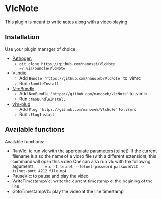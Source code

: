 # VlcNote

This plugin is meant to write notes along with a video playing

## Installation

Use your plugin manager of choice.

- [Pathogen](https://github.com/tpope/vim-pathogen)
  - `git clone https://github.com/nanoseb/VlcNote ~/.vim/bundle/VlcNote`
- [Vundle](https://github.com/gmarik/vundle)
  - Add `Bundle 'https://github.com/nanoseb/VlcNote'` to .vimrc
  - Run `:BundleInstall`
- [NeoBundle](https://github.com/Shougo/neobundle.vim)
  - Add `NeoBundle 'https://github.com/nanoseb/VlcNote'` to .vimrc
  - Run `:NeoBundleInstall`
- [vim-plug](https://github.com/junegunn/vim-plug)
  - Add `Plug 'https://github.com/nanoseb/VlcNote'` to .vimrc
  - Run `:PlugInstall`

## Available functions

Available functions:
* RunVlc: to run vlc with the appropriate parameters (telnet), if the current
filename is also the name of a video file (with a different extension), this
command will open this video
One can also run vlc with the following arguments:
`    vlc -I telnet --telnet-password passwordVLC --telnet-port 4212 file.mp4`
* PauseVlc: to pause and play the video 
* WriteTimestampVlc: write the current timestamp at the begining of the line
* GotoTimestampVlc: play the video at the line timestamp


